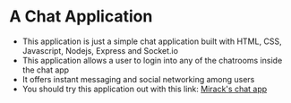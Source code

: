 # A Chat Application
- This application is just a simple chat application built with HTML, CSS, Javascript, Nodejs, Express and Socket.io
- This application allows a user to login into any of the chatrooms inside the chat app
- It offers instant messaging and social networking among users 
- You should try this application out with this link:
[Mirack's chat app](https://mirack-chat.onrender.com)